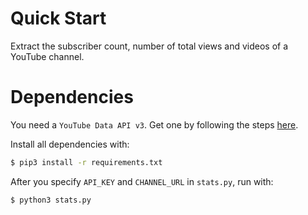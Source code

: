 # Quick Start
Extract the subscriber count, number of total views and videos of a YouTube channel.

# Dependencies
You need a `YouTube Data API v3`. Get one by following the steps [here](https://developers.google.com/youtube/v3/getting-started). 

Install all dependencies with:
```bash
$ pip3 install -r requirements.txt
```

After you specify `API_KEY` and `CHANNEL_URL` in `stats.py`, run with:
```bash
$ python3 stats.py
```
